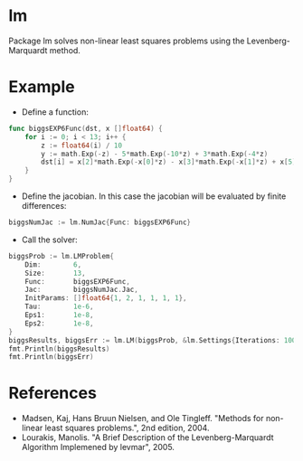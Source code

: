 # lm
Package lm solves non-linear least squares problems using the Levenberg-Marquardt method.

# Example
* Define a function:
```go
func biggsEXP6Func(dst, x []float64) {
	for i := 0; i < 13; i++ {
		z := float64(i) / 10
		y := math.Exp(-z) - 5*math.Exp(-10*z) + 3*math.Exp(-4*z)
		dst[i] = x[2]*math.Exp(-x[0]*z) - x[3]*math.Exp(-x[1]*z) + x[5]*math.Exp(-x[4]*z) - y
	}
}
```

* Define the jacobian. In this case the jacobian will be evaluated by finite differences:
```go
biggsNumJac := lm.NumJac{Func: biggsEXP6Func}
```

* Call the solver:
```go
biggsProb := lm.LMProblem{
	Dim:        6,
 	Size:       13,
 	Func:       biggsEXP6Func,
 	Jac:        biggsNumJac.Jac,
 	InitParams: []float64{1, 2, 1, 1, 1, 1},
 	Tau:        1e-6,
 	Eps1:       1e-8,
 	Eps2:       1e-8,
}
biggsResults, biggsErr := lm.LM(biggsProb, &lm.Settings{Iterations: 100, ObjectiveTol: 1e-16})
fmt.Println(biggsResults)
fmt.Println(biggsErr)
```

# References
* Madsen, Kaj, Hans Bruun Nielsen, and Ole Tingleff. "Methods for non-linear least squares
problems.", 2nd edition, 2004.
* Lourakis, Manolis. "A Brief Description of the Levenberg-Marquardt Algorithm Implemened 
  by levmar", 2005.

